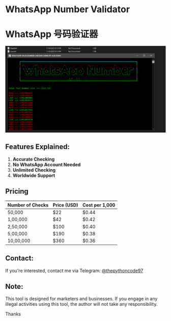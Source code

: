 # WhatsApp Number Validator
# WhatsApp 号码验证器

![image](https://raw.githubusercontent.com/alexrony21/WhatsApp-Number-Validator/refs/heads/main/WhatsApp_Number_Validator.png)

## Features Explained:

1. **Accurate Checking**
2. **No WhatsApp Account Needed**
3. **Unlimited Checking**
4. **Worldwide Support**

## Pricing

| **Number of Checks** | **Price (USD)** | **Cost per 1,000** |
| -------------------- | --------------- | ------------------ |
| 50,000               | $22             | $0.44              |
| 1,00,000             | $42             | $0.42              |
| 2,50,000             | $100            | $0.40              |
| 5,00,000             | $190            | $0.38              |
| 10,00,000            | $360            | $0.36              |

## Contact:
If you're interested, contact me via Telegram: [@thepythoncode97](https://t.me/thepythoncode97)

## Note:
This tool is designed for marketers and businesses. If you engage in any illegal activities using this tool, the author will not take any responsibility.

Thanks
